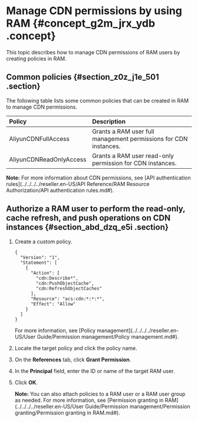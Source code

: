 # Manage CDN permissions by using RAM {#concept_g2m_jrx_ydb .concept}

This topic describes how to manage CDN permissions of RAM users by creating policies in RAM.

## Common policies {#section_z0z_j1e_501 .section}

The following table lists some common policies that can be created in RAM to manage CDN permissions.

|Policy|Description|
|:-----|:----------|
|AliyunCDNFullAccess|Grants a RAM user full management permissions for CDN instances.|
|AliyunCDNReadOnlyAccess|Grants a RAM user read-only permission for CDN instances.|

**Note:** For more information about CDN permissions, see [API authentication rules](../../../../reseller.en-US/API Reference/RAM Resource Authorization/API authentication rules.md#).

## Authorize a RAM user to perform the read-only, cache refresh, and push operations on CDN instances {#section_abd_dzq_e5i .section}

1.  Create a custom policy.

    ```
    {
      "Version": "1",
      "Statement": [
        {
          "Action": [
            "cdn:Describe*",
            "cdn:PushObjectCache",
            "cdn:RefreshObjectCaches"
          ],
          "Resource": "acs:cdn:*:*:*",
          "Effect": "Allow"
        }
      ]
    }
    ```

    For more information, see [Policy management](../../../../reseller.en-US/User Guide/Permission management/Policy management.md#).

2.  Locate the target policy and click the policy name.
3.  On the **References** tab, click **Grant Permission**.
4.  In the **Principal** field, enter the ID or name of the target RAM user.
5.  Click **OK**.

    **Note:** You can also attach policies to a RAM user or a RAM user group as needed. For more information, see [Permission granting in RAM](../../../../reseller.en-US/User Guide/Permission management/Permission granting/Permission granting in RAM.md#).


